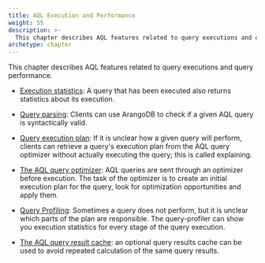 ```yaml
---
title: AQL Execution and Performance
weight: 55
description: >-
  This chapter describes AQL features related to query executions and query performance
archetype: chapter
---
```

This chapter describes AQL features related to query executions and query performance.

* [Execution statistics](query-statistics.md): A query that has been executed also returns statistics about its execution. 

* [Query parsing](parsing-queries.md): Clients can use ArangoDB to check if a given AQL query is syntactically valid. 

* [Query execution plan](explaining-queries.md): If it is unclear how a given query will perform, clients can retrieve a query's execution plan from the AQL query optimizer without actually executing the query; this is called explaining.

* [The AQL query optimizer](query-optimization.md): AQL queries are sent through an optimizer before execution. The task of the optimizer is to create an initial execution plan for the query, look for optimization opportunities and apply them.

* [Query Profiling](query-profiling.md): Sometimes a query does not perform, but it is unclear which 
parts of the plan are responsible. The query-profiler can show you execution statistics for every
stage of the query execution.

* [The AQL query result cache](caching-query-results.md): an optional query results cache can be used to avoid repeated calculation of the same query results.
